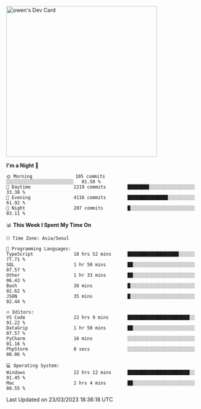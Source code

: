 <a href="https://app.daily.dev/owen_9066"><img src="https://api.daily.dev/devcards/51e5c69f10114f2abe0ae390c27b0828.png?r=hyb" width="400" alt="owen's Dev Card"/></a>

 
 <!--START_SECTION:waka-->
**I'm a Night 🦉** 

```text
🌞 Morning                105 commits         ░░░░░░░░░░░░░░░░░░░░░░░░░   01.58 % 
🌆 Daytime                2219 commits        ████████░░░░░░░░░░░░░░░░░   33.38 % 
🌃 Evening                4116 commits        ███████████████░░░░░░░░░░   61.92 % 
🌙 Night                  207 commits         █░░░░░░░░░░░░░░░░░░░░░░░░   03.11 % 
```


📊 **This Week I Spent My Time On** 

```text
🕑︎ Time Zone: Asia/Seoul

💬 Programming Languages: 
TypeScript               18 hrs 52 mins      ███████████████████░░░░░░   77.71 % 
SQL                      1 hr 50 mins        ██░░░░░░░░░░░░░░░░░░░░░░░   07.57 % 
Other                    1 hr 33 mins        ██░░░░░░░░░░░░░░░░░░░░░░░   06.43 % 
Bash                     38 mins             █░░░░░░░░░░░░░░░░░░░░░░░░   02.62 % 
JSON                     35 mins             █░░░░░░░░░░░░░░░░░░░░░░░░   02.44 % 

🔥 Editors: 
VS Code                  22 hrs 9 mins       ███████████████████████░░   91.22 % 
DataGrip                 1 hr 50 mins        ██░░░░░░░░░░░░░░░░░░░░░░░   07.57 % 
PyCharm                  16 mins             ░░░░░░░░░░░░░░░░░░░░░░░░░   01.16 % 
PhpStorm                 0 secs              ░░░░░░░░░░░░░░░░░░░░░░░░░   00.06 % 

💻 Operating System: 
Windows                  22 hrs 12 mins      ███████████████████████░░   91.45 % 
Mac                      2 hrs 4 mins        ██░░░░░░░░░░░░░░░░░░░░░░░   08.55 % 
```


 Last Updated on 23/03/2023 18:36:18 UTC
<!--END_SECTION:waka-->
